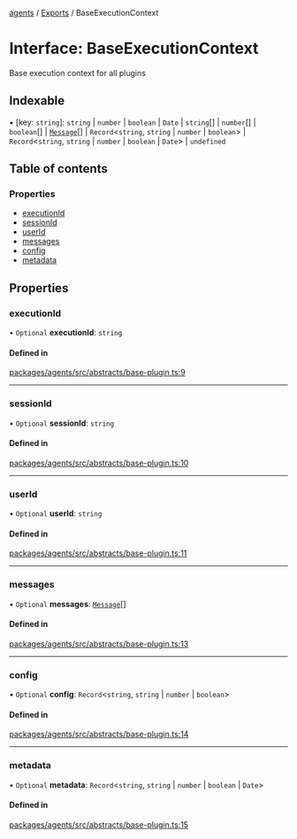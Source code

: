 <!-- 
 ⚠️  AUTO-GENERATED FILE - DO NOT EDIT MANUALLY
 This file is automatically generated by scripts/docs-generator.js
 To make changes, edit the source TypeScript files or update the generator script
-->

[agents](../../) / [Exports](../modules) / BaseExecutionContext

# Interface: BaseExecutionContext

Base execution context for all plugins

## Indexable

▪ [key: `string`]: `string` \| `number` \| `boolean` \| `Date` \| `string`[] \| `number`[] \| `boolean`[] \| [`Message`](../modules#message)[] \| `Record`\<`string`, `string` \| `number` \| `boolean`\> \| `Record`\<`string`, `string` \| `number` \| `boolean` \| `Date`\> \| `undefined`

## Table of contents

### Properties

- [executionId](BaseExecutionContext#executionid)
- [sessionId](BaseExecutionContext#sessionid)
- [userId](BaseExecutionContext#userid)
- [messages](BaseExecutionContext#messages)
- [config](BaseExecutionContext#config)
- [metadata](BaseExecutionContext#metadata)

## Properties

### executionId

• `Optional` **executionId**: `string`

#### Defined in

[packages/agents/src/abstracts/base-plugin.ts:9](https://github.com/woojubb/robota/blob/d84cd2e1e6915e9f7e9aff8f9b06df02e55c139b/packages/agents/src/abstracts/base-plugin.ts#L9)

___

### sessionId

• `Optional` **sessionId**: `string`

#### Defined in

[packages/agents/src/abstracts/base-plugin.ts:10](https://github.com/woojubb/robota/blob/d84cd2e1e6915e9f7e9aff8f9b06df02e55c139b/packages/agents/src/abstracts/base-plugin.ts#L10)

___

### userId

• `Optional` **userId**: `string`

#### Defined in

[packages/agents/src/abstracts/base-plugin.ts:11](https://github.com/woojubb/robota/blob/d84cd2e1e6915e9f7e9aff8f9b06df02e55c139b/packages/agents/src/abstracts/base-plugin.ts#L11)

___

### messages

• `Optional` **messages**: [`Message`](../modules#message)[]

#### Defined in

[packages/agents/src/abstracts/base-plugin.ts:13](https://github.com/woojubb/robota/blob/d84cd2e1e6915e9f7e9aff8f9b06df02e55c139b/packages/agents/src/abstracts/base-plugin.ts#L13)

___

### config

• `Optional` **config**: `Record`\<`string`, `string` \| `number` \| `boolean`\>

#### Defined in

[packages/agents/src/abstracts/base-plugin.ts:14](https://github.com/woojubb/robota/blob/d84cd2e1e6915e9f7e9aff8f9b06df02e55c139b/packages/agents/src/abstracts/base-plugin.ts#L14)

___

### metadata

• `Optional` **metadata**: `Record`\<`string`, `string` \| `number` \| `boolean` \| `Date`\>

#### Defined in

[packages/agents/src/abstracts/base-plugin.ts:15](https://github.com/woojubb/robota/blob/d84cd2e1e6915e9f7e9aff8f9b06df02e55c139b/packages/agents/src/abstracts/base-plugin.ts#L15)
